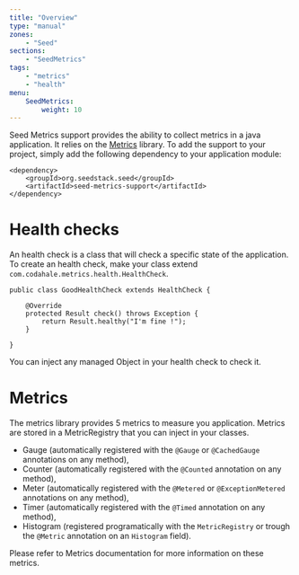 ```yaml
---
title: "Overview"
type: "manual"
zones:
    - "Seed"
sections:
    - "SeedMetrics"
tags:
    - "metrics"
    - "health"
menu:
    SeedMetrics:
        weight: 10
---
```


Seed Metrics support provides the ability to collect metrics in a java application. It relies on the 
[Metrics](http://metrics.codahale.com/) library. To add the support to your project, simply add the following 
dependency to your application module:

	<dependency>
		<groupId>org.seedstack.seed</groupId>
		<artifactId>seed-metrics-support</artifactId>
	</dependency>

# Health checks

An health check is a class that will check a specific state of the application. To create an health check, make your class 
extend `com.codahale.metrics.health.HealthCheck`.

	public class GoodHealthCheck extends HealthCheck {

		@Override
		protected Result check() throws Exception {
			return Result.healthy("I'm fine !");
		}

	}

You can inject any managed Object in your health check to check it.

# Metrics
The metrics library provides 5 metrics to measure you application. Metrics are stored in a MetricRegistry that you can 
inject in your classes.

- Gauge (automatically registered with the `@Gauge` or `@CachedGauge` annotations on any method),
- Counter (automatically registered with the `@Counted` annotation on any method),
- Meter (automatically registered with the `@Metered` or `@ExceptionMetered` annotations on any method),
- Timer (automatically registered with the `@Timed` annotation on any method),
- Histogram (registered programatically with the `MetricRegistry` or trough the `@Metric` annotation on an `Histogram` field).

Please refer to Metrics documentation for more information on these metrics.
